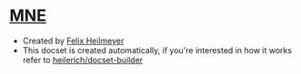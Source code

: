 [MNE](https://martinos.org/mne/stable/index.html)
=======================

* Created by [Felix Heilmeyer](https://github.com/heilerich)
* This docset is created automatically, if you're interested in how it works refer to [heilerich/docset-builder](https://github.com/heilerich/docset-builder) 


